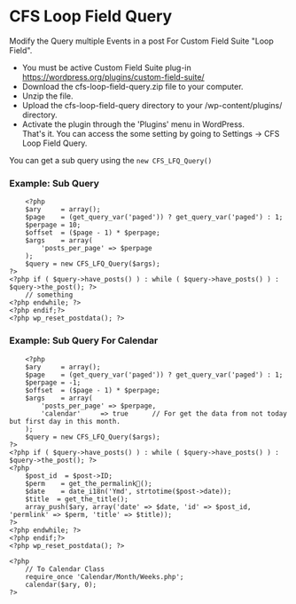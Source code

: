 # CFS Loop Field Query
Modify the Query multiple Events in a post For Custom Field Suite "Loop Field".  

* You must be active Custom Field Suite plug-in <https://wordpress.org/plugins/custom-field-suite/>
* Download the cfs-loop-field-query.zip file to your computer.  
* Unzip the file.  
* Upload the cfs-loop-field-query directory to your /wp-content/plugins/ directory.  
* Activate the plugin through the 'Plugins' menu in WordPress.  
That's it. You can access the some setting by going to Settings -> CFS Loop Field Query.  


You can get a sub query using the `new CFS_LFQ_Query()`

### Example: Sub Query
        <?php
        $ary	 = array();
        $page    = (get_query_var('paged')) ? get_query_var('paged') : 1;
        $perpage = 10;
        $offset  = ($page - 1) * $perpage;
        $args    = array(
            'posts_per_page' => $perpage
        );
        $query = new CFS_LFQ_Query($args);
    ?>
    <?php if ( $query->have_posts() ) : while ( $query->have_posts() ) : $query->the_post(); ?>
        // something
    <?php endwhile; ?>
    <?php endif;?>
    <?php wp_reset_postdata(); ?>

### Example: Sub Query For Calendar

        <?php
        $ary	 = array();
        $page    = (get_query_var('paged')) ? get_query_var('paged') : 1;
        $perpage = -1;
    	$offset  = ($page - 1) * $perpage;
        $args    = array(
            'posts_per_page' => $perpage,
            'calendar'	   => true		// For get the data from not today but first day in this month.
        );
        $query = new CFS_LFQ_Query($args);
    ?>
    <?php if ( $query->have_posts() ) : while ( $query->have_posts() ) : $query->the_post(); ?>
    <?php
        $post_id  = $post->ID;
        $perm	 = get_the_permalink();
        $date	 = date_i18n('Ymd', strtotime($post->date));
        $title	= get_the_title();
        array_push($ary, array('date' => $date, 'id' => $post_id, 'permlink' => $perm, 'title' => $title));
    ?>
    <?php endwhile; ?>
    <?php endif;?>
    <?php wp_reset_postdata(); ?>

    <?php
        // To Calendar Class
        require_once 'Calendar/Month/Weeks.php';
        calendar($ary, 0);
    ?>

